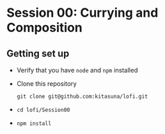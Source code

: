 # Session 00: Currying and Composition

## Getting set up

- Verify that you have `node` and `npm` installed

- Clone this repository

  `git clone git@github.com:kitasuna/lofi.git`

- `cd lofi/Session00`

- `npm install`
